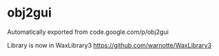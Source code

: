 # obj2gui
Automatically exported from code.google.com/p/obj2gui

Library is now in WaxLibrary3 https://github.com/warnotte/WaxLibrary3
